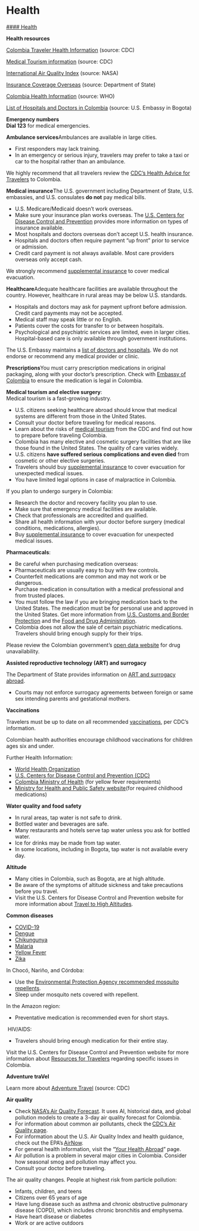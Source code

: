 # Health

[#### Health](javascript:void(0); "Health")

**Health resources**

[Colombia Traveler Health Information](https://wwwnc.cdc.gov/travel/destinations/traveler/none/colombia?s_cid=ncezid-dgmq-travel-single-001) (source: CDC)

[Medical Tourism information](https://wwwnc.cdc.gov/travel/yellowbook/2024/health-care-abroad/medical-tourism) (source: CDC)

[International Air Quality Index](https://aeronet.gsfc.nasa.gov/new_web/aqforecast) (source: NASA)

[Insurance Coverage Overseas](https://travel.state.gov/content/travel/en/international-travel/before-you-go/your-health-abroad/Insurance_Coverage_Overseas.html) (source: Department of State)

[Colombia Health Information](https://www.who.int/countries/col/) (source: WHO)

[List of Hospitals and Doctors in Colombia](https://common.usembassy.gov/wp-content/uploads/sites/57/2022/05/Health-service-providers-2022.pdf) (source: U.S. Embassy in Bogota)

**Emergency numbers  
Dial 123** for medical emergencies.

**Ambulance services**Ambulances are available in large cities.

* First responders may lack training.
* In an emergency or serious injury, travelers may prefer to take a taxi or car to the hospital rather than an ambulance.

We highly recommend that all travelers review the [CDC’s Health Advice for Travelers](https://wwwnc.cdc.gov/travel/page/traveler-information-center) to Colombia.

**Medical insurance**The U.S. government including Department of State, U.S. embassies, and U.S. consulates **do not** pay medical bills.

* U.S. Medicare/Medicaid doesn’t work overseas.
* Make sure your insurance plan works overseas. The [U.S. Centers for Disease Control and Prevention](https://wwwnc.cdc.gov/travel/page/insurance) provides more information on types of insurance available.
* Most hospitals and doctors overseas don’t accept U.S. health insurance.
* Hospitals and doctors often require payment “up front” prior to service or admission.
* Credit card payment is not always available. Most care providers overseas only accept cash.

We strongly recommend [supplemental insurance](https://travel.state.gov/content/travel/en/international-travel/before-you-go/your-health-abroad/Insurance_Coverage_Overseas.html) to cover medical evacuation.

**Healthcare**Adequate healthcare facilities are available throughout the country. However, healthcare in rural areas may be below U.S. standards.

* Hospitals and doctors may ask for payment upfront before admission. Credit card payments may not be accepted.
* Medical staff may speak little or no English.
* Patients cover the costs for transfer to or between hospitals.
* Psychological and psychiatric services are limited, even in larger cities. Hospital-based care is only available through government institutions.

The U.S. Embassy maintains a [list of doctors and hospitals](https://co.usembassy.gov/medical-assistance/). We do not endorse or recommend any medical provider or clinic.

**Prescriptions**You must carry prescription medications in original packaging, along with your doctor’s prescription. Check with [Embassy of Colombia](https://www.colombiaemb.org/) to ensure the medication is legal in Colombia.

**Medical tourism and elective surgery**:  
Medical tourism is a fast-growing industry.

* U.S. citizens seeking healthcare abroad should know that medical systems are different from those in the United States.
* Consult your doctor before traveling for medical reasons.
* Learn about the risks of [medical tourism](https://wwwnc.cdc.gov/travel/page/medical-tourism) from the CDC and find out how to prepare before traveling Colombia.
* Colombia has many elective and cosmetic surgery facilities that are like those found in the United States. The quality of care varies widely.
* U.S. citizens **have suffered serious complications and even died** from cosmetic or other elective surgeries.
* Travelers should buy [supplemental insurance](https://travel.state.gov/content/travel/en/international-travel/before-you-go/your-health-abroad/Insurance_Coverage_Overseas.html) to cover evacuation for unexpected medical issues.
* You have limited legal options in case of malpractice in Colombia.

If you plan to undergo surgery in Colombia:

* Research the doctor and recovery facility you plan to use.
* Make sure that emergency medical facilities are available.
* Check that professionals are accredited and qualified.
* Share all health information with your doctor before surgery (medical conditions, medications, allergies).
* Buy [supplemental insurance](http://travel.state.gov/content/passports/english/go/health/insurance-providers.html) to cover evacuation for unexpected medical issues.

**Pharmaceuticals**:

* Be careful when purchasing medication overseas:
* Pharmaceuticals are usually easy to buy with few controls.
* Counterfeit medications are common and may not work or be dangerous.
* Purchase medication in consultation with a medical professional and from trusted places.
* You must follow the law if you are bringing medication back to the United States. The medication must be for personal use and approved in the United States. Get more information from [U.S. Customs and Border Protection](https://www.cbp.gov/travel/us-citizens/know-before-you-go/prohibited-and-restricted-items) and the [Food and Drug Administration](https://www.fda.gov/drugs/fda-drug-info-rounds-video/traveling-prescription-medications).
* Colombia does not allow the sale of certain psychiatric medications. Travelers should bring enough supply for their trips.

Please review the Colombian government’s [open data website](https://www.datos.gov.co/Salud-y-Protecci-n-Social/MEDICAMENTOS-VITALES-NO-DISPONIBLES/sdmr-tfmf/data) for drug unavailability.

**Assisted reproductive technology (ART) and surrogacy**

The Department of State provides information on [ART and surrogacy abroad](https://travel.state.gov/content/travel/en/legal/travel-legal-considerations/us-citizenship/Assisted-Reproductive-Technology-ART-Surrogacy-Abroad.html).

* Courts may not enforce surrogacy agreements between foreign or same sex intending parents and gestational mothers.

**Vaccinations**

Travelers must be up to date on all recommended [vaccinations](https://wwwnc.cdc.gov/travel/page/routine-vaccines), per CDC’s information.

Colombian health authorities encourage childhood vaccinations for children ages six and under.

Further Health Information:

* [World Health Organization](https://www.who.int/home)
* [U.S. Centers for Disease Control and Prevention (CDC)](https://wwwnc.cdc.gov/travel/page/routine-vaccines)
* [Colombia Ministry of Health](https://www.minsalud.gov.co/salud/publica/PET/Paginas/Fiebre-amarilla.aspx) (for yellow fever requirements)
* [Ministry for Health and Public Safety website](https://www.minsalud.gov.co/proteccionsocial/Paginas/EsquemasdeVaunaci%C3%B3n.aspx)(for required childhood medications)

**Water quality and food safety**

* In rural areas, tap water is not safe to drink.
* Bottled water and beverages are safe.
* Many restaurants and hotels serve tap water unless you ask for bottled water.
* Ice for drinks may be made from tap water.
* In some locations, including in Bogota, tap water is not available every day.

**Altitude**

* Many cities in Colombia, such as Bogota, are at high altitude.
* Be aware of the symptoms of altitude sickness and take precautions before you travel.
* Visit the U.S. Centers for Disease Control and Prevention website for more information about [Travel to High Altitudes](https://wwwnc.cdc.gov/travel/page/travel-to-high-altitudes).

**Common diseases**

* [COVID-19](https://www.cdc.gov/covid/?CDC_AAref_Val=https://www.cdc.gov/coronavirus/2019-ncov/travelers/international-travel-during-covid19.html)
* [Dengue](https://www.cdc.gov/dengue/)
* [Chikungunya](https://www.cdc.gov/chikungunya/)
* [Malaria](https://www.cdc.gov/malaria/about/index.html)
* [Yellow Fever](https://www.cdc.gov/yellowfever/)
* [Zika](https://www.cdc.gov/zika/)

In Chocó, Nariño, and Córdoba:

* Use the [Environmental Protection Agency recommended mosquito repellents](https://www.epa.gov/insect-repellents/find-repellent-right-you).
* Sleep under mosquito nets covered with repellent.

In the Amazon region:

* Preventative medication is recommended even for short stays.

 HIV/AIDS:

* Travelers should bring enough medication for their entire stay.

Visit the U.S. Centers for Disease Control and Prevention website for more information about [Resources for Travelers](https://wwwnc.cdc.gov/travel/destinations/traveler/none/colombia) regarding specific issues in Colombia.

**Adventure traVel**

Learn more about [Adventure Travel](https://wwwnc.cdc.gov/travel/page/adventure) (source: CDC)

**Air quality**

* Check [NASA’s Air Quality Forecast](https://aeronet.gsfc.nasa.gov/new_web/aqforecast). It uses AI, historical data, and global pollution models to create a 3-day air quality forecast for Colombia.
* For information about common air pollutants, check the [CDC’s Air Quality page](https://www.cdc.gov/air-quality/pollutants/).
* For information about the U.S. Air Quality Index and health guidance, check out the EPA’s [AirNow](https://www.airnow.gov/aqi/aqi-basics/%22%20/t%20%22_blank%22%20/o%20%22https:/travel.state.gov/content/travel/en/international-travel/International-Travel-Country-Information-Pages/Spain.html#ExternalPopup).
* For general health information, visit the “[Your Health Abroad](https://travel.state.gov/content/travel/en/international-travel/before-you-go/your-health-abroad.html)” page.
* Air pollution is a problem in several major cities in Colombia. Consider how seasonal smog and pollution may affect you.
* Consult your doctor before traveling.

The air quality changes. People at highest risk from particle pollution:

* Infants, children, and teens
* Citizens over 65 years of age
* Have lung disease such as asthma and chronic obstructive pulmonary disease (COPD), which includes chronic bronchitis and emphysema.
* Have heart disease or diabetes
* Work or are active outdoors